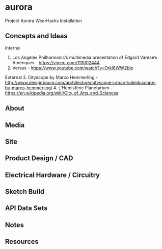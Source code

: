 # aurora
Project Aurora WearHacks Installation


## Concepts and Ideas

Internal
1. Los Angeles Philharmonic’s multimedia presentation of Edgard Varèse’s Amériques - https://vimeo.com/113002444
2. Versus - https://www.youtube.com/watch?v=OrkI6WW2bIo

External
3. Cityscope by Marco Hemmerling - http://www.designboom.com/architecture/cityscope-urban-kaleidoscope-by-marco-hemmerling/
4. L’Hemisfèric Planetarium - https://en.wikipedia.org/wiki/City_of_Arts_and_Sciences

## About

## Media

## Site



## Product Design / CAD

## Electrical Hardware / Circuitry 

## Sketch Build

## API Data Sets

## Notes

## Resources

